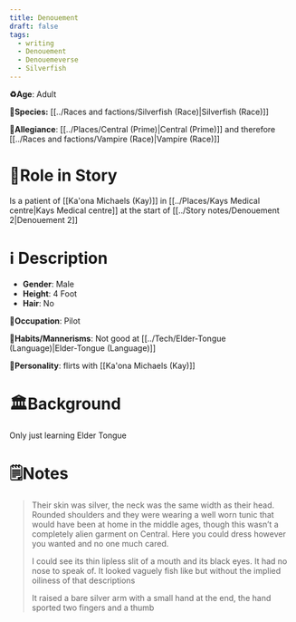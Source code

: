 ```yaml
---
title: Denouement
draft: false
tags:
  - writing
  - Denouement
  - Denouemeverse
  - Silverfish
---
```


**♻️Age**: Adult

👾**Species:** [[../Races and factions/Silverfish (Race)|Silverfish (Race)]]

🏅**Allegiance**: [[../Places/Central (Prime)|Central (Prime)]] and therefore [[../Races and factions/Vampire (Race)|Vampire (Race)]]

# 🎲Role in Story

Is a patient of [[Ka'ona Michaels (Kay)]] in [[../Places/Kays Medical centre|Kays Medical centre]] at the start of [[../Story notes/Denouement 2|Denouement 2]]

# ℹ️ Description 

* **Gender**: Male 
* **Height**: 4 Foot
* **Hair**: No

**💼Occupation**:  Pilot

**🎺Habits/Mannerisms**: Not good at [[../Tech/Elder-Tongue (Language)|Elder-Tongue (Language)]]

**🧨Personality**: flirts with [[Ka'ona Michaels (Kay)]]

# 🏛️Background

Only just learning Elder Tongue

# 🗒️Notes

> Their skin was silver, the neck was the same width as their head. Rounded shoulders and they were wearing a well worn tunic that would have been at home in the middle ages, though this wasn’t a completely alien garment on Central. Here you could dress however you wanted and no one much cared.
>
>I could see its thin lipless slit of a mouth and its black eyes. It had no nose to speak of. It looked vaguely fish like but without the implied oiliness of that descriptions
>
>It raised a bare silver arm with a small hand at the end, the hand sported two fingers and a thumb